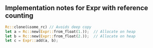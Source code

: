 ## Implementation notes for Expr with reference counting

```rust
Rc::clone(&some_rc) // Avoids deep copy
let a = Rc::new(Expr::from_float(1.));  // Allocate on heap
let b = Rc::new(Expr::from_float(2.));  // Allocate on heap
let c = Expr::add(a, b);
```